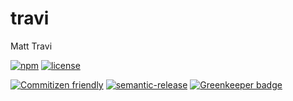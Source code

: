 # travi

Matt Travi

[![npm](https://img.shields.io/npm/v/travi.svg?maxAge=2592000)](https://www.npmjs.com/package/travi)
[![license](https://img.shields.io/github/license/travi/npm-travi.svg)](LICENSE)

[![Commitizen friendly](https://img.shields.io/badge/commitizen-friendly-brightgreen.svg)](http://commitizen.github.io/cz-cli/)
[![semantic-release](https://img.shields.io/badge/%20%20%F0%9F%93%A6%F0%9F%9A%80-semantic--release-e10079.svg)](https://github.com/semantic-release/semantic-release)
[![Greenkeeper badge](https://badges.greenkeeper.io/travi/npm-travi.svg)](https://greenkeeper.io/)
